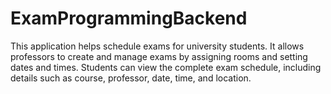 # ExamProgrammingBackend
This application helps schedule exams for university students. It allows professors to create and manage exams by assigning rooms and setting dates and times. Students can view the complete exam schedule, including details such as course, professor, date, time, and location.
